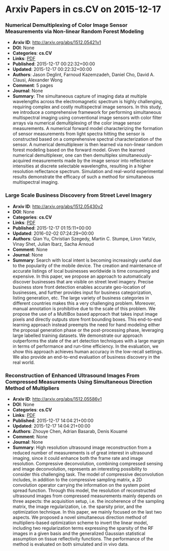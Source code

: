 # Arxiv Papers in cs.CV on 2015-12-17
### Numerical Demultiplexing of Color Image Sensor Measurements via Non-linear Random Forest Modeling
- **Arxiv ID**: http://arxiv.org/abs/1512.05421v1
- **DOI**: None
- **Categories**: **cs.CV**
- **Links**: [PDF](http://arxiv.org/pdf/1512.05421v1)
- **Published**: 2015-12-17 00:22:32+00:00
- **Updated**: 2015-12-17 00:22:32+00:00
- **Authors**: Jason Deglint, Farnoud Kazemzadeh, Daniel Cho, David A. Clausi, Alexander Wong
- **Comment**: 5 pages
- **Journal**: None
- **Summary**: The simultaneous capture of imaging data at multiple wavelengths across the electromagnetic spectrum is highly challenging, requiring complex and costly multispectral image sensors. In this study, we introduce a comprehensive framework for performing simultaneous multispectral imaging using conventional image sensors with color filter arrays via numerical demultiplexing of the color image sensor measurements. A numerical forward model characterizing the formation of sensor measurements from light spectra hitting the sensor is constructed based on a comprehensive spectral characterization of the sensor. A numerical demultiplexer is then learned via non-linear random forest modeling based on the forward model. Given the learned numerical demultiplexer, one can then demultiplex simultaneously-acquired measurements made by the image sensor into reflectance intensities at discrete selectable wavelengths, resulting in a higher resolution reflectance spectrum. Simulation and real-world experimental results demonstrate the efficacy of such a method for simultaneous multispectral imaging.



### Large Scale Business Discovery from Street Level Imagery
- **Arxiv ID**: http://arxiv.org/abs/1512.05430v2
- **DOI**: None
- **Categories**: **cs.CV**
- **Links**: [PDF](http://arxiv.org/pdf/1512.05430v2)
- **Published**: 2015-12-17 01:15:11+00:00
- **Updated**: 2016-02-02 07:24:29+00:00
- **Authors**: Qian Yu, Christian Szegedy, Martin C. Stumpe, Liron Yatziv, Vinay Shet, Julian Ibarz, Sacha Arnoud
- **Comment**: None
- **Journal**: None
- **Summary**: Search with local intent is becoming increasingly useful due to the popularity of the mobile device. The creation and maintenance of accurate listings of local businesses worldwide is time consuming and expensive. In this paper, we propose an approach to automatically discover businesses that are visible on street level imagery. Precise business store front detection enables accurate geo-location of businesses, and further provides input for business categorization, listing generation, etc. The large variety of business categories in different countries makes this a very challenging problem. Moreover, manual annotation is prohibitive due to the scale of this problem. We propose the use of a MultiBox based approach that takes input image pixels and directly outputs store front bounding boxes. This end-to-end learning approach instead preempts the need for hand modeling either the proposal generation phase or the post-processing phase, leveraging large labelled training datasets. We demonstrate our approach outperforms the state of the art detection techniques with a large margin in terms of performance and run-time efficiency. In the evaluation, we show this approach achieves human accuracy in the low-recall settings. We also provide an end-to-end evaluation of business discovery in the real world.



### Reconstruction of Enhanced Ultrasound Images From Compressed Measurements Using Simultaneous Direction Method of Multipliers
- **Arxiv ID**: http://arxiv.org/abs/1512.05586v1
- **DOI**: None
- **Categories**: **cs.CV**
- **Links**: [PDF](http://arxiv.org/pdf/1512.05586v1)
- **Published**: 2015-12-17 14:04:21+00:00
- **Updated**: 2015-12-17 14:04:21+00:00
- **Authors**: Zhouye Chen, Adrian Basarab, Denis Kouamé
- **Comment**: None
- **Journal**: None
- **Summary**: High resolution ultrasound image reconstruction from a reduced number of measurements is of great interest in ultrasound imaging, since it could enhance both the frame rate and image resolution. Compressive deconvolution, combining compressed sensing and image deconvolution, represents an interesting possibility to consider this challenging task. The model of compressive deconvolution includes, in addition to the compressive sampling matrix, a 2D convolution operator carrying the information on the system point spread function. Through this model, the resolution of reconstructed ultrasound images from compressed measurements mainly depends on three aspects: the acquisition setup, i.e. the incoherence of the sampling matrix, the image regularization, i.e. the sparsity prior, and the optimization technique. In this paper, we mainly focused on the last two aspects. We proposed a novel simultaneous direction method of multipliers-based optimization scheme to invert the linear model, including two regularization terms expressing the sparsity of the RF images in a given basis and the generalized Gaussian statistical assumption on tissue reflectivity functions. The performance of the method is evaluated on both simulated and in vivo data.



